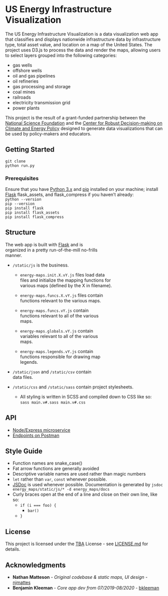 <h1 id="us-energy-infrastructure-visualization">US Energy Infrastructure Visualization</h1>
<p>The US Energy Infrastructure Visualization is a data visualization web app that classifies and displays nationwide infrastructure data by infrastructure type, total asset value, and location on a map of the United States. The project uses D3.js to process the data and render the maps, allowing users to select layers grouped into the following categories:</p>
<ul>
<li>gas wells</li>
<li>offshore wells</li>
<li>oil and gas pipelines</li>
<li>oil refineries</li>
<li>gas processing and storage</li>
<li>coal mines</li>
<li>railroads</li>
<li>electricity transmission grid</li>
<li>power plants</li>
</ul>
<p>This project is the result of a grant-funded partnership between the <a href="https://www.nsf.gov/">National Science Foundation</a> and the <a href="https://www.rdcep.org/">Center for Robust Decision-making on Climate and Energy Policy</a> designed to generate data visualizations that can be used by policy-makers and educators.</p>
<h2 id="getting-started">Getting Started</h2>
<p><code>git clone</code><br>
<code>python run.py</code></p>
<h3 id="prerequisites">Prerequisites</h3>
<p>Ensure that you have <a href="https://www.python.org/downloads/">Python 3.x</a> and <a href="https://pip.pypa.io/en/stable/">pip</a> installed on your machine; install <a href="https://flask.palletsprojects.com/en/1.1.x/installation/">Flask</a> flask_assets, and flask_compress if you haven’t already:<br>
<code>python --version</code><br>
<code>pip --version</code><br>
<code>pip install flask</code><br>
<code>pip install flask_assets</code><br>
<code>pip install flask_compress</code></p>
<h2 id="structure">Structure</h2>
<p>The web app is built with <a href="https://github.com/pallets/flask">Flask</a> and is<br>
organized in a pretty run-of-the-mill no-frills<br>
manner.</p>
<ul>
<li>
<p><code>/static/js</code> is the business.</p>
<ul>
<li>
<p><code>energy-maps.init.X.vY.js</code> files load data<br>
files and initialize the mapping functions for<br>
various maps (defined by the X in filename).</p>
</li>
<li>
<p><code>energy-maps.funcs.X.vY.js</code> files contain<br>
functions relevant to the various maps.</p>
</li>
<li>
<p><code>energy-maps.funcs.vY.js</code> contain<br>
functions relevant to all of the various<br>
maps.</p>
</li>
<li>
<p><code>energy-maps.globals.vY.js</code> contain<br>
variables relevant to all of the various<br>
maps.</p>
</li>
<li>
<p><code>energy-maps.legends.vY.js</code> contain<br>
functions responsible for drawing map<br>
legends.</p>
</li>
</ul>
</li>
<li>
<p><code>/static/json</code> and <code>/static/csv</code> contain<br>
data files.</p>
</li>
<li>
<p><code>/static/css</code> and <code>/static/sass</code> contain project stylesheets.</p>
<ul>
<li>All styling is written in SCSS and compiled down to CSS like so:<br>
<code>sass main.v#.sass main.v#.css</code></li>
</ul>
</li>
</ul>
<h2 id="api">API</h2>
<ul>
<li><a href="https://hidden-brook-47088.herokuapp.com/">Node/Express microservice</a></li>
<li><a href="https://documenter.getpostman.com/view/9183499/SWLce9RF?version=latest">Endpoints on Postman</a></li>
</ul>
<h2 id="style-guide">Style Guide</h2>
<ul>
<li>Function names are snake_case()</li>
<li>Fat arrow functions are generally avoided</li>
<li>Descriptive variable names are used rather than magic numbers</li>
<li><code>let</code> rather than <code>var</code>, <code>const</code> whenever possible.</li>
<li><a href="https://devhints.io/jsdoc">JSDoc</a> is used whenever possible. Documentation is generated by <code>jsdoc energy_maps/static/js/* -d energy_maps/docs</code></li>
<li>Curly braces open at the end of a line and close on their own line, like so:
<ul>
<li><code>if (i === foo) {</code>
<ul>
<li><code>bar()</code></li>
</ul>
</li>
<li><code>}</code></li>
</ul>
</li>
</ul>
<h2 id="license">License</h2>
<p>This project is licensed under the <a href="">TBA</a> License - see <a href="LICENSE.md">LICENSE.md</a> for details.</p>
<h2 id="acknowledgments">Acknowledgments</h2>
<ul>
<li><strong>Nathan Matteson</strong> - <em>Original codebase &amp; static maps, UI design</em> - <a href="https://github.com/njmattes">njmattes</a></li>
<li><strong>Benjamin Kleeman</strong> - <em>Core app dev from 07/2019-08/2020</em> - <a href="https://github.com/bkleeman">bkleeman</a></li>
</ul>

